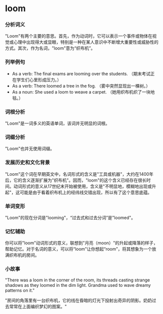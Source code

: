 # loom

### 分析词义

  

"Loom"有两个主要的意思。首先，作为动词时，它可以表示一个事件或物体在视觉或心理中出现得大或显眼，特别是一种在某人意识中不断增大重要性或威胁性的方式。其次，作为名词，"loom"意为“织布机”。

  

### 列举例句

  

*   As a verb: The final exams are looming over the students. （期末考试正在学生们心里形成压力。）
*   As a verb: There loomed a tree in the fog. （雾中突然显现出一棵树。）
*   As a noun: She used a loom to weave a carpet. （她用织布机织了一块地毯。）

  

### 词根分析

  

"Loom"是一词多义的英语单词，该词并无明显的词根。

  

### 词缀分析

  

"Loom"也并无使用词缀。

  

### 发展历史和文化背景

  

"Loom"这个词在早期英文中，名词形式的含义是"工具或机器"，大约在1400年后，它的含义逐渐扩展为"织布机"。因而，"loom"的这个含义已经存在很长时间。动词形式的意义从17世纪末开始被使用，含义是"不明显地，模糊地出现或升起"，这可能是由于看着织布机上的经纬线交错出现，所以有了这个意思底蕴。

  

### 单词变形

  

"Loom"的现在分词是"looming"，“过去式和过去分词”是"loomed"。

  

### 记忆辅助

  

你可以将"loom"动词形式的意义，联想到"月亮（moon）"的升起或降落的样子，帮助记忆。对于名词的意义，可以将“loom”让你想起“room”，将其想象为一个放满织布机的房间。

  

### 小故事

  

"There was a loom in the corner of the room, its threads casting strange shadows as they loomed in the dim light. Grandma used to wave dreamy patterns on it."

  

"房间的角落里有一台织布机，它的线在昏暗的灯光下投射出奇异的阴影。奶奶过去常常在上面编织梦幻的图案。"
